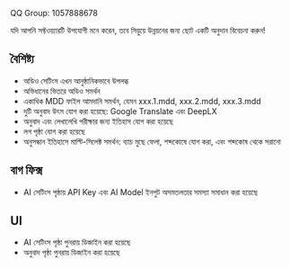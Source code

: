 QQ Group: 1057888678

যদি আপনি সফ্টওয়্যারটি উপযোগী মনে করেন, তবে সিয়ুয়ে উন্নয়নের জন্য ছোট একটি অনুদান বিবেচনা করুন!

## বৈশিষ্ট্য

* অডিও সেটিংস এখন আনুষ্ঠানিকভাবে উপলব্ধ
* অভিধানের ভিতরে অডিও সমর্থন
* একাধিক MDD ফাইল আমদানি সমর্থন, যেমন xxx.1.mdd, xxx.2.mdd, xxx.3.mdd
* দুটি অনুবাদ উৎস যোগ করা হয়েছে: Google Translate এবং DeepLX
* অনুবাদ এবং লেখালেখি পরীক্ষার জন্য ইতিহাস যোগ করা হয়েছে
* লগ পৃষ্ঠা যোগ করা হয়েছে
* অনুসন্ধান ইতিহাসে মাল্টি-সিলেক্ট সমর্থন: ব্যাচ মুছে ফেলা, শব্দকোষে যোগ করা, এবং শব্দকোষ থেকে সরানো

## বাগ ফিক্স

* AI সেটিংস পৃষ্ঠায় API Key এবং AI Model ইনপুট অসমতলতার সমস্যা সমাধান করা হয়েছে

## UI

* AI সেটিংস পৃষ্ঠা পুনরায় ডিজাইন করা হয়েছে
* অনুবাদ পৃষ্ঠা পুনরায় ডিজাইন করা হয়েছে
